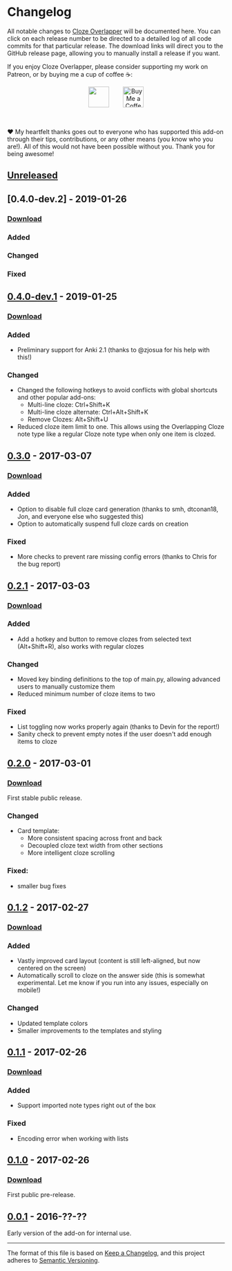 # Changelog

All notable changes to [Cloze Overlapper](https://ankiweb.net/shared/info/1771074083) will be documented here. You can click on each release number to be directed to a detailed log of all code commits for that particular release. The download links will direct you to the GitHub release page, allowing you to manually install a release if you want.

If you enjoy Cloze Overlapper, please consider supporting my work on Patreon, or by buying me a cup of coffee :coffee::

<center><a href="https://patreon.com/glutanimate"><img src="https://glutanimate.com/logos/patreon_button.svg" height="48px"></a> <a href='https://ko-fi.com/X8X0L4YV' target='_blank'><img height='48px' style='border:0px;height:48px;margin-left:2em;' src='https://az743702.vo.msecnd.net/cdn/kofi2.png?v=0' border='0' alt='Buy Me a Coffee at ko-fi.com' /></a></center>

&nbsp;

:heart: My heartfelt thanks goes out to everyone who has supported this add-on through their tips, contributions, or any other means (you know who you are!). All of this would not have been possible without you. Thank you for being awesome!

## [Unreleased]

## [0.4.0-dev.2] - 2019-01-26

### [Download](https://github.com/glutanimate/cloze-overlapper/releases/tag/v0.4.0-dev.2)

### Added

### Changed

### Fixed

## [0.4.0-dev.1] - 2019-01-25

### [Download](https://github.com/glutanimate/cloze-overlapper/releases/tag/v0.4.0-dev.1)

### Added

- Preliminary support for Anki 2.1 (thanks to @zjosua for his help with this!)

### Changed

- Changed the following hotkeys to avoid conflicts with global shortcuts and
  other popular add-ons:
  - Multi-line cloze: Ctrl+Shift+K
  - Multi-line cloze alternate: Ctrl+Alt+Shift+K
  - Remove Clozes: Alt+Shift+U
- Reduced cloze item limit to one. This allows using the Overlapping Cloze note
  type like a regular Cloze note type when only one item is clozed.


## [0.3.0] - 2017-03-07

### [Download](https://github.com/glutanimate/cloze-overlapper/releases/tag/v0.3.0)

### Added

- Option to disable full cloze card generation (thanks to smh, dtconan18, Jon, and everyone else who suggested this)
- Option to automatically suspend full cloze cards on creation

### Fixed

- More checks to prevent rare missing config errors (thanks to Chris for the bug report)

## [0.2.1] - 2017-03-03

### [Download](https://github.com/glutanimate/cloze-overlapper/releases/tag/v0.2.1)

### Added

- Add a hotkey and button to remove clozes from selected text (Alt+Shift+R), also works with regular clozes

### Changed

- Moved key binding definitions to the top of main.py, allowing advanced users to manually customize them
- Reduced minimum number of cloze items to two

### Fixed

- List toggling now works properly again (thanks to Devin for the report!)
- Sanity check to prevent empty notes if the user doesn't add enough items to cloze

## [0.2.0] - 2017-03-01

### [Download](https://github.com/glutanimate/cloze-overlapper/releases/tag/v0.2.0)

First stable public release.

### Changed

- Card template:
  - More consistent spacing across front and back
  - Decoupled cloze text width from other sections
  - More intelligent cloze scrolling

### Fixed:

- smaller bug fixes

## [0.1.2] - 2017-02-27

### [Download](https://github.com/glutanimate/cloze-overlapper/releases/tag/v0.1.2)

### Added

- Vastly improved card layout (content is still left-aligned, but now centered on the screen)
- Automatically scroll to cloze on the answer side (this is somewhat experimental. Let me know if you run into any issues, especially on mobile!)

### Changed

- Updated template colors
- Smaller improvements to the templates and styling

## [0.1.1] - 2017-02-26

### [Download](https://github.com/glutanimate/cloze-overlapper/releases/tag/v0.1.1)

### Added

- Support imported note types right out of the box

### Fixed 

- Encoding error when working with lists

## [0.1.0] - 2017-02-26

### [Download](https://github.com/glutanimate/cloze-overlapper/releases/tag/v0.1.0)

First public pre-release.

## [0.0.1] - 2016-??-??

Early version of the add-on for internal use.


[Unreleased]:
https://github.com/glutanimate/cloze-overlapper/compare/v0.4.0-dev.1...HEAD
[0.4.0-dev.1]: https://github.com/glutanimate/cloze-overlapper/compare/v0.3.0...v0.4.0-dev.1
[0.3.0]: https://github.com/glutanimate/cloze-overlapper/compare/v0.2.1...v0.3.0
[0.2.1]: https://github.com/glutanimate/cloze-overlapper/compare/v0.2.0...v0.2.1
[0.2.0]: https://github.com/glutanimate/cloze-overlapper/compare/v0.1.2...v0.2.0
[0.1.2]: https://github.com/glutanimate/cloze-overlapper/compare/v0.1.1...v0.1.2
[0.1.1]: https://github.com/glutanimate/cloze-overlapper/compare/v0.1.0...v0.1.1
[0.1.0]: https://github.com/glutanimate/cloze-overlapper/compare/v0.1.0...v0.1.1
[0.0.1]: https://github.com/glutanimate/cloze-overlapper/compare/v0.1.0...v0.1.1


-----

The format of this file is based on [Keep a Changelog](https://keepachangelog.com/en/1.0.0/),
and this project adheres to [Semantic Versioning](https://semver.org/spec/v2.0.0.html).